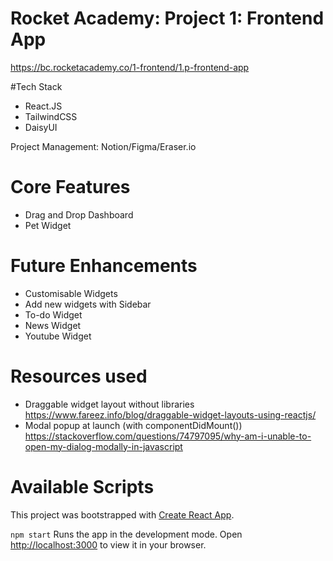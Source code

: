 # Rocket Academy: Project 1: Frontend App
https://bc.rocketacademy.co/1-frontend/1.p-frontend-app

#Tech Stack
- React.JS
- TailwindCSS
- DaisyUI

Project Management: Notion/Figma/Eraser.io

# Core Features
- Drag and Drop Dashboard
- Pet Widget

# Future Enhancements
- Customisable Widgets
- Add new widgets with Sidebar
- To-do Widget
- News Widget
- Youtube Widget

# Resources used
- Draggable widget layout without libraries https://www.fareez.info/blog/draggable-widget-layouts-using-reactjs/
- Modal popup at launch (with componentDidMount()) https://stackoverflow.com/questions/74797095/why-am-i-unable-to-open-my-dialog-modally-in-javascript

# Available Scripts

This project was bootstrapped with [Create React App](https://github.com/facebook/create-react-app).

`npm start` Runs the app in the development mode.
Open [http://localhost:3000](http://localhost:3000) to view it in your browser.


